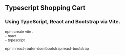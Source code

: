## Typescript Shopping Cart

### Using TypeScript, React and Bootstrap via Vite.

<sub>
npm create vite . <br />
- react <br />
- typescript <br />
<br />
npm i react-router-dom bootstrap react-bootstrap
</sub>

